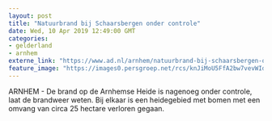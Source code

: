 ```yaml
---
layout: post
title: "Natuurbrand bij Schaarsbergen onder controle"
date: Wed, 10 Apr 2019 12:49:00 GMT
categories: 
- gelderland 
- arnhem 
externe_link: "https://www.ad.nl/arnhem/natuurbrand-bij-schaarsbergen-onder-controle~ab59f8d4/"
feature_image: "https://images0.persgroep.net/rcs/knJiMoU5FfA2bw7vevWId_eGd8c/diocontent/145241714/_fitwidth/400/?appId=21791a8992982cd8da851550a453bd7f&quality=0.7"
---
```


ARNHEM - De brand op de Arnhemse Heide is nagenoeg onder controle, laat de brandweer weten. Bij elkaar is een heidegebied met bomen met een omvang van circa 25 hectare verloren gegaan.
